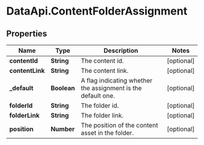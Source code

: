 # DataApi.ContentFolderAssignment

## Properties

Name | Type | Description | Notes
------------ | ------------- | ------------- | -------------
**contentId** | **String** | The content id. | [optional] 
**contentLink** | **String** | The content link. | [optional] 
**_default** | **Boolean** | A flag indicating whether the assignment is the default one. | [optional] 
**folderId** | **String** | The folder id. | [optional] 
**folderLink** | **String** | The folder link. | [optional] 
**position** | **Number** | The position of the content asset in the folder. | [optional] 


